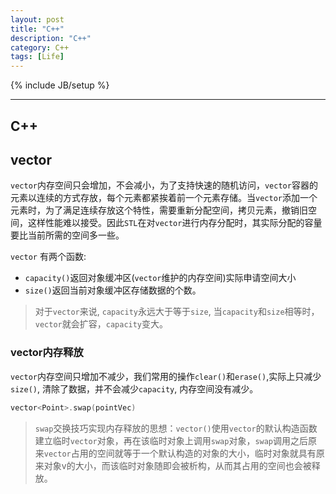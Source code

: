 ```yaml
---
layout: post
title: "C++"
description: "C++"
category: C++
tags: [Life]
---
```


{% include JB/setup %}


--------------------------

## C++
## vector
`vector`内存空间只会增加，不会减小，为了支持快速的随机访问，`vector`容器的元素以连续的方式存放，每个元素都紧挨着前一个元素存储。当`vector`添加一个元素时，为了满足连续存放这个特性，需要重新分配空间，拷贝元素，撤销旧空间，这样性能难以接受。因此`STL`在对`vector`进行内存分配时，其实际分配的容量要比当前所需的空间多一些。

`vector` 有两个函数:
* `capacity()`返回对象缓冲区(`vector`维护的内存空间)实际申请空间大小
* `size()`返回当前对象缓冲区存储数据的个数。

> 对于`vector`来说, `capacity`永远大于等于`size`, 当`capacity`和`size`相等时， `vector`就会扩容，`capacity`变大。

### vector内存释放
`vector`内存空间只增加不减少，我们常用的操作`clear()`和`erase()`,实际上只减少`size()`, 清除了数据，并不会减少`capacity`,  内存空间没有减少。
```C++
vector<Point>.swap(pointVec)
```
> `swap`交换技巧实现内存释放的思想：`vector()`使用`vector`的默认构造函数建立临时`vector`对象，再在该临时对象上调用`swap`对象，`swap`调用之后原来`vector`占用的空间就等于一个默认构造的对象的大小，临时对象就具有原来对象v的大小，而该临时对象随即会被析构，从而其占用的空间也会被释放。
